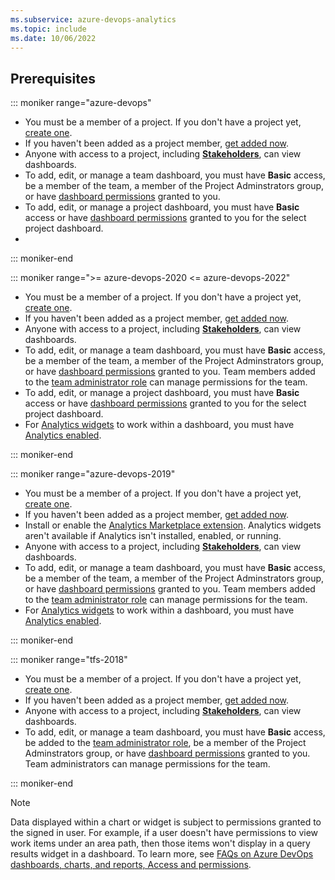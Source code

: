 ```yaml
---
ms.subservice: azure-devops-analytics
ms.topic: include
ms.date: 10/06/2022
---
```


<a id="permissions">  </a>

## Prerequisites  

::: moniker range="azure-devops"

- You must be a member of a project. If you don't have a project yet, [create one](../../organizations/accounts/set-up-vs.md). 
- If you haven't been added as a project member, [get added now](../../organizations/accounts/add-organization-users.md).
- Anyone with access to a project, including [**Stakeholders**](../../organizations/security/get-started-stakeholder.md), can view dashboards.
- To add, edit, or manage a team dashboard, you must have **Basic** access, be a member of the team, a member of the Project Adminstrators group, or have [dashboard permissions](../dashboards/dashboard-permissions.md) granted to you.  
- To add, edit, or manage a project dashboard, you must have **Basic** access or have [dashboard permissions](../dashboards/dashboard-permissions.md) granted to you for the select project dashboard.  
- 
::: moniker-end


::: moniker range=">= azure-devops-2020 <= azure-devops-2022"

- You must be a member of a project. If you don't have a project yet, [create one](../../organizations/projects/create-project.md). 
- If you haven't been added as a project member, [get added now](../../organizations/accounts/add-organization-users.md).
- Anyone with access to a project, including [**Stakeholders**](../../organizations/security/get-started-stakeholder.md), can view dashboards.
- To add, edit, or manage a team dashboard, you must have **Basic** access, be a member of the team, a member of the Project Adminstrators group, or have [dashboard permissions](../dashboards/dashboard-permissions.md) granted to you. Team members added to the [team administrator role](../../organizations/settings/add-team-administrator.md) can manage permissions for the team. 
- To add, edit, or manage a project dashboard, you must have **Basic** access or have [dashboard permissions](../dashboards/dashboard-permissions.md) granted to you for the select project dashboard. 
- For [Analytics widgets](../dashboards/analytics-widgets.md) to work within a dashboard, you must have [Analytics enabled](../dashboards/analytics-extension.md). 

::: moniker-end


::: moniker range="azure-devops-2019"

- You must be a member of a project. If you don't have a project yet, [create one](../../organizations/projects/create-project.md). 
- If you haven't been added as a project member, [get added now](../../organizations/security/add-users-team-project.md).
- Install or enable the [Analytics Marketplace extension](../dashboards/analytics-extension.md). Analytics widgets aren't available if Analytics isn't installed, enabled, or running.  
- Anyone with access to a project, including [**Stakeholders**](../../organizations/security/get-started-stakeholder.md), can view dashboards.
- To add, edit, or manage a team dashboard, you must have **Basic** access, be a member of the team, a member of the Project Adminstrators group, or have [dashboard permissions](../dashboards/dashboard-permissions.md) granted to you. Team members added to the [team administrator role](../../organizations/settings/add-team-administrator.md) can manage permissions for the team.
- For [Analytics widgets](../dashboards/analytics-widgets.md) to work within a dashboard, you must have [Analytics enabled](../dashboards/analytics-extension.md). 

::: moniker-end


::: moniker range="tfs-2018"

- You must be a member of a project. If you don't have a project yet, [create one](../../organizations/projects/create-project.md). 
- If you haven't been added as a project member, [get added now](../../organizations/security/add-users-team-project.md).
- Anyone with access to a project, including [**Stakeholders**](../../organizations/security/get-started-stakeholder.md), can view dashboards.
- To add, edit, or manage a team dashboard, you must have **Basic** access, be added to the [team administrator role](../../organizations/settings/add-team-administrator.md), be a member of the Project Adminstrators group, or have [dashboard permissions](../dashboards/dashboard-permissions.md) granted to you.  Team administrators can manage permissions for the team. 

::: moniker-end

> [!NOTE]
> Data displayed within a chart or widget is subject to permissions granted to the signed in user. For example, if a user doesn't have permissions to view work items under an area path, then those items won't display in a query results widget in a dashboard. To learn more, see [FAQs on Azure DevOps dashboards, charts, and reports, Access and permissions](../dashboards/faqs.yml).